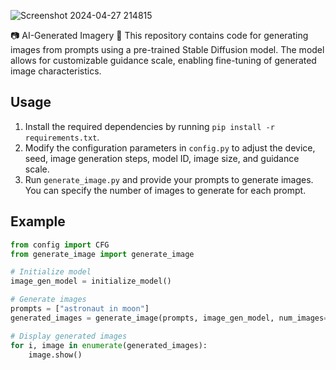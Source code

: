 ![Screenshot 2024-04-27 214815](https://github.com/Cyril-7/AI-Generated-Imagery/assets/129573220/e31ba38c-23d0-495d-adbb-34e1d5274aab)

📷 AI-Generated Imagery 📸 
This repository contains code for generating images from prompts using a pre-trained Stable Diffusion model. The model allows for customizable guidance scale, enabling fine-tuning of generated image characteristics.

## Usage

1. Install the required dependencies by running `pip install -r requirements.txt`.
2. Modify the configuration parameters in `config.py` to adjust the device, seed, image generation steps, model ID, image size, and guidance scale.
3. Run `generate_image.py` and provide your prompts to generate images. You can specify the number of images to generate for each prompt.

## Example

```python
from config import CFG
from generate_image import generate_image

# Initialize model
image_gen_model = initialize_model()

# Generate images
prompts = ["astronaut in moon"]
generated_images = generate_image(prompts, image_gen_model, num_images=3)

# Display generated images
for i, image in enumerate(generated_images):
    image.show()
